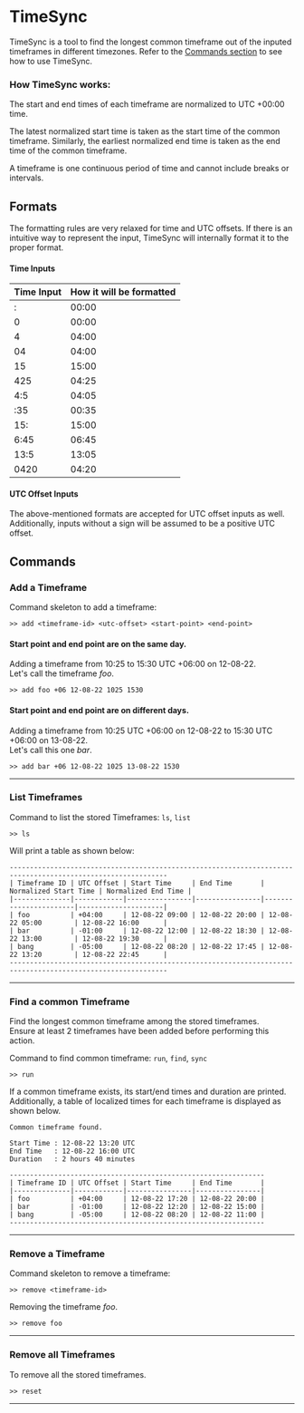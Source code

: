 # TimeSync

TimeSync is a tool to find the longest common timeframe out of the inputed timeframes in different timezones. Refer to the [Commands section](#commands) to see how to use TimeSync.

### How TimeSync works:

The start and end times of each timeframe are normalized to UTC +00:00 time.

The latest normalized start time is taken as the start time of the common timeframe.
Similarly, the earliest normalized end time is taken as the end time of the common timeframe.

A timeframe is one continuous period of time and cannot include breaks or intervals.


## Formats
The formatting rules are very relaxed for time and UTC offsets.
If there is an intuitive way
to represent the input, TimeSync will internally format it to the proper format.  

#### Time Inputs

| Time Input | How it will be formatted |
|------------|--------------------------|
| :          | 00:00                    |
| 0          | 00:00                    |
| 4          | 04:00                    |
| 04         | 04:00                    |
| 15         | 15:00                    |
| 425        | 04:25                    |
| 4:5        | 04:05                    |
| :35        | 00:35                    |
| 15:        | 15:00                    |
| 6:45       | 06:45                    |
| 13:5       | 13:05                    |
| 0420       | 04:20                    |

#### UTC Offset Inputs
The above-mentioned formats are accepted for UTC offset inputs as well.  
Additionally, inputs without a sign will be assumed to be a positive UTC offset.

## Commands

### Add a Timeframe

Command skeleton to add a timeframe:

```shell
>> add <timeframe-id> <utc-offset> <start-point> <end-point>
```

#### Start point and end point are on the same day.  

Adding a timeframe from 10:25 to 15:30 UTC +06:00 on 12-08-22.  
Let's call the timeframe _foo_.

```shell
>> add foo +06 12-08-22 1025 1530
```

#### Start point and end point are on different days.  

Adding a timeframe from 10:25 UTC +06:00 on 12-08-22 to 15:30 UTC +06:00 on 13-08-22.  
Let's call this one _bar_.

```shell
>> add bar +06 12-08-22 1025 13-08-22 1530
```

___

### List Timeframes

Command to list the stored Timeframes: `ls`, `list`

```shell
>> ls
```

Will print a table as shown below:

```shell
-------------------------------------------------------------------------------------------------------------
| Timeframe ID | UTC Offset | Start Time     | End Time       | Normalized Start Time | Normalized End Time |
|--------------|------------|----------------|----------------|-----------------------|---------------------|
| foo          | +04:00     | 12-08-22 09:00 | 12-08-22 20:00 | 12-08-22 05:00        | 12-08-22 16:00      |
| bar          | -01:00     | 12-08-22 12:00 | 12-08-22 18:30 | 12-08-22 13:00        | 12-08-22 19:30      |
| bang         | -05:00     | 12-08-22 08:20 | 12-08-22 17:45 | 12-08-22 13:20        | 12-08-22 22:45      |
-------------------------------------------------------------------------------------------------------------
```

___

### Find a common Timeframe

Find the longest common timeframe among the stored timeframes.  
Ensure at least 2 timeframes have been added before performing this action.

Command to find common timeframe: `run`, `find`, `sync`

```shell
>> run
```

If a common timeframe exists, its start/end times and duration are printed.  
Additionally, a table of localized times for each timeframe is displayed as shown below.  

```shell
Common timeframe found.

Start Time : 12-08-22 13:20 UTC
End Time   : 12-08-22 16:00 UTC
Duration   : 2 hours 40 minutes

---------------------------------------------------------------
| Timeframe ID | UTC Offset | Start Time     | End Time       |
|--------------|------------|----------------|----------------|
| foo          | +04:00     | 12-08-22 17:20 | 12-08-22 20:00 |
| bar          | -01:00     | 12-08-22 12:20 | 12-08-22 15:00 |
| bang         | -05:00     | 12-08-22 08:20 | 12-08-22 11:00 |
---------------------------------------------------------------
```

___

### Remove a Timeframe

Command skeleton to remove a timeframe:

```shell
>> remove <timeframe-id>
```

Removing the timeframe _foo_.

```shell
>> remove foo
```

___

### Remove all Timeframes

To remove all the stored timeframes.

```shell
>> reset
```

___
